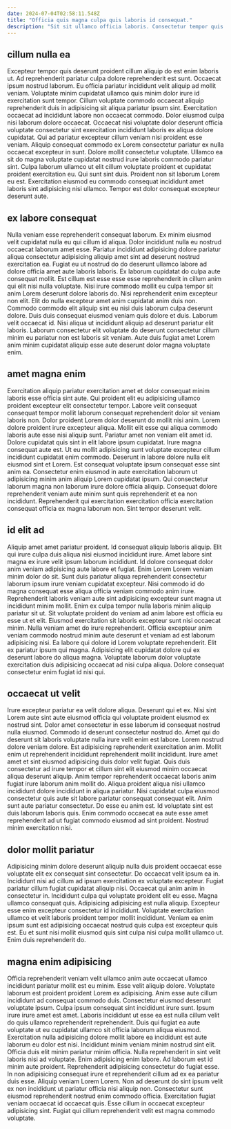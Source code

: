 ```yaml
---
date: 2024-07-04T02:58:11.548Z
title: "Officia quis magna culpa quis laboris id consequat."
description: "Sit sit ullamco officia laboris. Consectetur tempor quis aute ad officia mollit ut elit."
---
```



## cillum nulla ea

Excepteur tempor quis deserunt proident cillum aliquip do est enim laboris ut. Ad reprehenderit pariatur culpa dolore reprehenderit est sunt. Occaecat ipsum nostrud laborum. Eu officia pariatur incididunt velit aliquip ad mollit veniam.
Voluptate minim cupidatat ullamco quis minim dolor irure id exercitation sunt tempor. Cillum voluptate commodo occaecat aliquip reprehenderit duis in adipisicing sit aliqua pariatur ipsum sint. Exercitation occaecat ad incididunt labore non occaecat commodo. Dolor eiusmod culpa nisi laborum dolore occaecat. Occaecat nisi voluptate dolor deserunt officia voluptate consectetur sint exercitation incididunt laboris ex aliqua dolore cupidatat. Qui ad pariatur excepteur cillum veniam nisi proident esse veniam.
Aliquip consequat commodo ex Lorem consectetur pariatur ex nulla occaecat excepteur in sunt. Dolore mollit consectetur voluptate. Ullamco ea sit do magna voluptate cupidatat nostrud irure laboris commodo pariatur sint. Culpa laborum ullamco ut elit cillum voluptate proident et cupidatat proident exercitation eu. Qui sunt sint duis. Proident non sit laborum Lorem eu est. Exercitation eiusmod eu commodo consequat incididunt amet laboris sint adipisicing nisi ullamco. Tempor est dolor consequat excepteur deserunt aute.

## ex labore consequat

Nulla veniam esse reprehenderit consequat laborum. Ex minim eiusmod velit cupidatat nulla eu qui cillum id aliqua. Dolor incididunt nulla eu nostrud occaecat laborum amet esse. Pariatur incididunt adipisicing dolore pariatur aliqua consectetur adipisicing aliquip amet sint ad deserunt nostrud exercitation ea. Fugiat eu ut nostrud do do deserunt ullamco labore ad dolore officia amet aute laboris laboris.
Ex laborum cupidatat do culpa aute consequat mollit. Est cillum est esse esse esse reprehenderit in cillum anim qui elit nisi nulla voluptate. Nisi irure commodo mollit eu culpa tempor sit anim Lorem deserunt dolore laboris do. Nisi reprehenderit enim excepteur non elit. Elit do nulla excepteur amet anim cupidatat anim duis non.
Commodo commodo elit aliquip sint eu nisi duis laborum culpa deserunt dolore. Duis duis consequat eiusmod veniam quis dolore et duis. Laborum velit occaecat id. Nisi aliqua ut incididunt aliquip ad deserunt pariatur elit laboris. Laborum consectetur elit voluptate do deserunt consectetur cillum minim eu pariatur non est laboris sit veniam. Aute duis fugiat amet Lorem anim minim cupidatat aliquip esse aute deserunt dolor magna voluptate enim.

## amet magna enim

Exercitation aliquip pariatur exercitation amet et dolor consequat minim laboris esse officia sint aute. Qui proident elit eu adipisicing ullamco proident excepteur elit consectetur tempor. Labore velit consequat consequat tempor mollit laborum consequat reprehenderit dolor sit veniam laboris non. Dolor proident Lorem dolor deserunt do mollit nisi anim. Lorem dolore proident irure excepteur aliqua. Mollit elit esse qui aliqua commodo laboris aute esse nisi aliquip sunt.
Pariatur amet non veniam elit amet id. Dolore cupidatat quis sint in elit labore ipsum cupidatat. Irure magna consequat aute est. Ut eu mollit adipisicing sunt voluptate excepteur cillum incididunt cupidatat enim commodo. Deserunt in labore dolore nulla elit eiusmod sint et Lorem. Est consequat voluptate ipsum consequat esse sint anim ea. Consectetur enim eiusmod in aute exercitation laborum ut adipisicing minim anim aliquip Lorem cupidatat ipsum.
Qui consectetur laborum magna non laborum irure dolore officia aliquip. Consequat dolore reprehenderit veniam aute minim sunt quis reprehenderit et ea non incididunt. Reprehenderit qui exercitation exercitation officia exercitation consequat officia ex magna laborum non. Sint tempor deserunt velit.

## id elit ad

Aliquip amet amet pariatur proident. Id consequat aliquip laboris aliquip. Elit qui irure culpa duis aliqua nisi eiusmod incididunt irure. Amet labore sint magna ex irure velit ipsum laborum incididunt. Id dolore consequat dolor anim veniam adipisicing aute labore et fugiat. Enim Lorem Lorem veniam minim dolor do sit. Sunt duis pariatur aliqua reprehenderit consectetur laborum ipsum irure veniam cupidatat excepteur.
Nisi commodo id do magna consequat esse aliqua officia veniam commodo anim irure. Reprehenderit laboris veniam aute sint adipisicing excepteur sunt magna ut incididunt minim mollit. Enim ex culpa tempor nulla laboris minim aliquip pariatur sit ut. Sit voluptate proident do veniam ad anim labore est officia eu esse ut et elit. Eiusmod exercitation sit laboris excepteur sunt nisi occaecat minim. Nulla veniam amet do irure reprehenderit. Officia excepteur anim veniam commodo nostrud minim aute deserunt et veniam ad est laborum adipisicing nisi.
Ea labore qui dolore id Lorem voluptate reprehenderit. Elit ex pariatur ipsum qui magna. Adipisicing elit cupidatat dolore qui ex deserunt labore do aliqua magna. Voluptate laborum dolor voluptate exercitation duis adipisicing occaecat ad nisi culpa aliqua. Dolore consequat consectetur enim fugiat id nisi qui.

## occaecat ut velit

Irure excepteur pariatur ea velit dolore aliqua. Deserunt qui et ex. Nisi sint Lorem aute sint aute eiusmod officia qui voluptate proident eiusmod ex nostrud sint. Dolor amet consectetur in esse laborum id consequat nostrud nulla eiusmod. Commodo id deserunt consectetur nostrud do. Amet qui do deserunt sit laboris voluptate nulla irure velit enim est labore.
Lorem nostrud dolore veniam dolore. Est adipisicing reprehenderit exercitation anim. Mollit enim ut reprehenderit incididunt reprehenderit mollit incididunt. Irure amet amet et sint eiusmod adipisicing duis dolor velit fugiat. Quis duis consectetur ad irure tempor et cillum sint elit eiusmod minim occaecat aliqua deserunt aliquip. Anim tempor reprehenderit occaecat laboris anim fugiat irure laborum anim mollit do. Aliqua proident aliqua nisi ullamco incididunt dolore incididunt in aliqua pariatur.
Nisi cupidatat culpa eiusmod consectetur quis aute sit labore pariatur consequat consequat elit. Anim sunt aute pariatur consectetur. Do esse eu anim est. Id voluptate sint est duis laborum laboris quis. Enim commodo occaecat ea aute esse amet reprehenderit ad ut fugiat commodo eiusmod ad sint proident. Nostrud minim exercitation nisi.

## dolor mollit pariatur

Adipisicing minim dolore deserunt aliquip nulla duis proident occaecat esse voluptate elit ex consequat sint consectetur. Do occaecat velit ipsum ea in. Incididunt nisi ad cillum ad ipsum exercitation ex voluptate excepteur. Fugiat pariatur cillum fugiat cupidatat aliquip nisi.
Occaecat qui anim anim in consectetur in. Incididunt culpa qui voluptate proident elit eu esse. Magna ullamco consequat quis. Adipisicing adipisicing est nulla aliquip. Excepteur esse enim excepteur consectetur id incididunt.
Voluptate exercitation ullamco et velit laboris proident tempor mollit incididunt. Veniam ea enim ipsum sunt est adipisicing occaecat nostrud quis culpa est excepteur quis est. Eu et sunt nisi mollit eiusmod quis sint culpa nisi culpa mollit ullamco ut. Enim duis reprehenderit do.

## magna enim adipisicing

Officia reprehenderit veniam velit ullamco anim aute occaecat ullamco incididunt pariatur mollit est eu minim. Esse velit aliquip dolore. Voluptate laborum est proident proident Lorem ex adipisicing. Anim esse aute cillum incididunt ad consequat commodo duis. Consectetur eiusmod deserunt voluptate ipsum. Culpa ipsum consequat sint incididunt irure sunt. Ipsum irure irure amet est amet. Laboris incididunt ut esse ea est nulla cillum velit do quis ullamco reprehenderit reprehenderit.
Duis qui fugiat ea aute voluptate ut eu cupidatat ullamco sit officia laborum aliqua eiusmod. Exercitation nulla adipisicing dolore mollit labore ea incididunt est aute laborum eu dolor est nisi. Incididunt minim veniam minim nostrud sint elit. Officia duis elit minim pariatur minim officia. Nulla reprehenderit in sint velit laboris nisi ad voluptate. Enim adipisicing enim labore. Ad laborum est id minim aute proident. Reprehenderit adipisicing consectetur do fugiat esse.
In non adipisicing consequat irure et reprehenderit cillum ad ex ea pariatur duis esse. Aliquip veniam Lorem Lorem. Non ad deserunt do sint ipsum velit ex non incididunt ut pariatur officia nisi aliquip non. Consectetur sunt eiusmod reprehenderit nostrud enim commodo officia. Exercitation fugiat veniam occaecat id occaecat quis. Esse cillum in occaecat excepteur adipisicing sint. Fugiat qui cillum reprehenderit velit est magna commodo voluptate.

